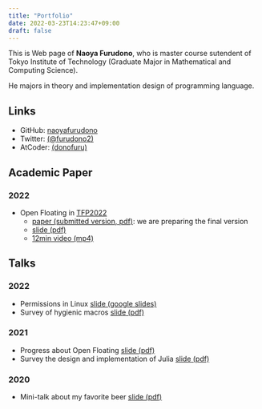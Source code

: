 ```yaml
---
title: "Portfolio"
date: 2022-03-23T14:23:47+09:00
draft: false
---
```


This is Web page of **Naoya Furudono**, who is master course sutendent of Tokyo Institute of Technology (Graduate Major in Mathematical and Computing Science).

He majors in theory and implementation design of programming language.

## Links

- GitHub: [naoyafurudono](https://github.com/naoyafurudono)
- Twitter: [(@furudono2)](https://twitter.com/furudono2)
- AtCoder: [(donofuru)](https://atcoder.jp/users/donofuru)

## Academic Paper

### 2022

- Open Floating in [TFP2022](https://trendsfp.github.io/)
  - [paper (submitted version, pdf)](https://drive.google.com/file/d/1mhK0yj5fJymBQ6vv1a3UOrO33CmhvFuv/view?usp=sharing): we are preparing the final version
  - [slide (pdf)](https://drive.google.com/file/d/1oYLtxE0b1AIBbkcotf_YyPST0yLdvbNl/view?usp=sharing)
  - [12min video (mp4)](https://drive.google.com/file/d/14EBEGQYZDNIGADXyRU7XTsbgUE4XqO1x/view?usp=sharing)

## Talks

### 2022

- Permissions in Linux [slide (google slides)](https://docs.google.com/presentation/d/18kkR9ew1Si_7SMuMgkct1drntBZZ1YPYcVi9B0lpLCE/edit?usp=sharing)
- Survey of hygienic macros [slide (pdf)](https://drive.google.com/file/d/1vVI1i__JJH4EPJcx8xZ2gNUR_0wCJ1-p/view?usp=sharing)

### 2021

- Progress about Open Floating [slide (pdf)](https://drive.google.com/file/d/18c3KE5okeMYFjsdfAhn6cKDSnSjVWmOL/view?usp=sharing)
- Survey the design and implementation of Julia [slide (pdf)](https://drive.google.com/file/d/1_83rr9ee3PZZnUjZNtvLwzI-lM5f4qPE/view?usp=sharing)

### 2020

- Mini-talk about my favorite beer [slide (pdf)](https://drive.google.com/file/d/1kbLvc6hkLwbiL7ouyT-tigIMFOEXoLq4/view?usp=sharing)

